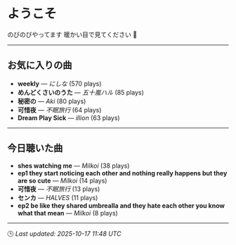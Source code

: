 # ようこそ

のびのびやってます
暖かい目で見てください
🫠

---

## お気に入りの曲

- **weekly** — *にしな* (570 plays)
- **めんどくさいのうた** — *五十嵐ハル* (85 plays)
- **秘密の** — *Aki* (80 plays)
- **可惜夜** — *不眠旅行* (64 plays)
- **Dream Play Sick** — *illion* (63 plays)


---

## 今日聴いた曲

- **shes watching me** — *Milkoi* (38 plays)
- **ep1 they start noticing each other and nothing really happens but they are so cute** — *Milkoi* (14 plays)
- **可惜夜** — *不眠旅行* (13 plays)
- **センカ** — *HALVES* (11 plays)
- **ep2 be like they shared umbrealla and they hate each other you know what that mean** — *Milkoi* (8 plays)

---

🕒 _Last updated: 2025-10-17 11:48 UTC_

